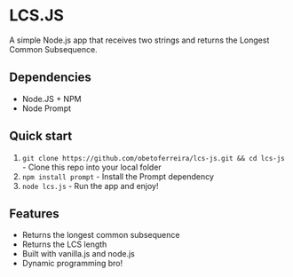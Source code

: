 # LCS.JS

A simple Node.js app that receives two strings and returns the Longest Common Subsequence.

## Dependencies

* Node.JS + NPM
* Node Prompt

## Quick start

1. `git clone https://github.com/obetoferreira/lcs-js.git && cd lcs-js` - Clone this repo into your local folder
2. `npm install prompt` - Install the Prompt dependency
3. `node lcs.js` - Run the app and enjoy!

## Features

* Returns the longest common subsequence
* Returns the LCS length
* Built with vanilla.js and node.js
* Dynamic programming bro!